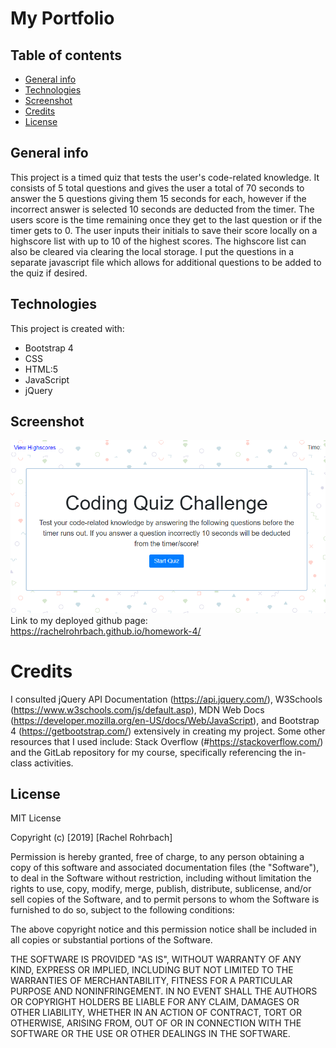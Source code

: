 # My Portfolio

## Table of contents
* [General info](#general-info)
* [Technologies](#technologies)
* [Screenshot](#screenshot)
* [Credits](#credits)
* [License](#license)

## General info
This project is a timed quiz that tests the user's code-related knowledge. It consists of 5 total questions and gives the user a total of 70 seconds to answer the 5 questions giving them 15 seconds for each, however if the incorrect answer is selected 10 seconds are deducted from the timer. The users score is the time remaining once they get to the last question or if the timer gets to 0. The user inputs their initials to save their score locally on a highscore list with up to 10 of the highest scores. The highscore list can also be cleared via clearing the local storage. I put the questions in a separate javascript file which allows for additional questions to be added to the quiz if desired.  
	
## Technologies
This project is created with: 
* Bootstrap 4
* CSS
* HTML:5
* JavaScript
* jQuery

## Screenshot
![project screenshot](assets/code-quiz-screenshot.png)
Link to my deployed github page: https://rachelrohrbach.github.io/homework-4/


# Credits
I consulted jQuery API Documentation (https://api.jquery.com/), W3Schools (https://www.w3schools.com/js/default.asp), MDN Web Docs (https://developer.mozilla.org/en-US/docs/Web/JavaScript), and Bootstrap 4 (https://getbootstrap.com/) extensively in creating my project. Some other resources that I used include: Stack Overflow (#https://stackoverflow.com/) and the GitLab repository for my course, specifically referencing the in-class activities. 

## License
MIT License

Copyright (c) [2019] [Rachel Rohrbach]

Permission is hereby granted, free of charge, to any person obtaining a copy
of this software and associated documentation files (the "Software"), to deal
in the Software without restriction, including without limitation the rights
to use, copy, modify, merge, publish, distribute, sublicense, and/or sell
copies of the Software, and to permit persons to whom the Software is
furnished to do so, subject to the following conditions:

The above copyright notice and this permission notice shall be included in all
copies or substantial portions of the Software.

THE SOFTWARE IS PROVIDED "AS IS", WITHOUT WARRANTY OF ANY KIND, EXPRESS OR
IMPLIED, INCLUDING BUT NOT LIMITED TO THE WARRANTIES OF MERCHANTABILITY,
FITNESS FOR A PARTICULAR PURPOSE AND NONINFRINGEMENT. IN NO EVENT SHALL THE
AUTHORS OR COPYRIGHT HOLDERS BE LIABLE FOR ANY CLAIM, DAMAGES OR OTHER
LIABILITY, WHETHER IN AN ACTION OF CONTRACT, TORT OR OTHERWISE, ARISING FROM,
OUT OF OR IN CONNECTION WITH THE SOFTWARE OR THE USE OR OTHER DEALINGS IN THE
SOFTWARE.